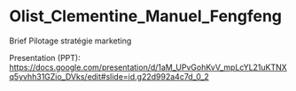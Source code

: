 # Olist_Clementine_Manuel_Fengfeng
Brief Pilotage stratégie marketing



Presentation (PPT): https://docs.google.com/presentation/d/1aM_UPvGohKvV_mpLcYL21uKTNXq5yvhh31GZio_DVks/edit#slide=id.g22d992a4c7d_0_2
